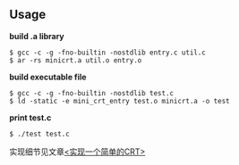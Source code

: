 ## Usage


**build .a library**

```
$ gcc -c -g -fno-builtin -nostdlib entry.c util.c
$ ar -rs minicrt.a util.o entry.o 
```

**build executable file**

```
$ gcc -c -g -fno-builtin -nostdlib test.c
$ ld -static -e mini_crt_entry test.o minicrt.a -o test
```

**print test.c**

```
$ ./test test.c 
```

实现细节见文章[<实现一个简单的CRT>](https://github.com/chenpengcong/blog/issues/24)

